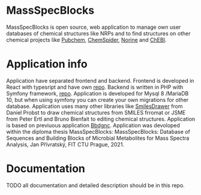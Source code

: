 # MassSpecBlocks
MassSpecBlocks is open source, web application to manage own user databases of chemical structures like NRPs and to find structures on other chemical projects like [Pubchem](https://pubchem.ncbi.nlm.nih.gov), [ChemSpider](http://www.chemspider.com), [Norine](https://bioinfo.lifl.fr/norine/) and [ChEBI](https://www.ebi.ac.uk/chebi/downloadsForward.do).

# Application info
Application have separated frontend and backend. Frontend is developed in React with typesript and have own [repo](https://github.com/privrja/thesis-frontend-react). Backend is written in PHP with Symfony framework, [repo](https://github.com/privrja/thesis). Application is developed for Mysql 8 /MariaDB 10, but when using symfony you can create your own migrations for other database. Application uses many other libraries like [SmilesDrawer](https://github.com/privrja/smilesDrawer) from Daniel Probst to draw chemical structures from SMILES frromat or JSME from Peter Ertl and Bruno Bienfait to editing chemical structures. Application is based on previuous application [Bbdgnc](https://github.com/privrja/bbdgnc). Application was devoloped within the diploma thesis MassSpecBlocks: MassSpecBlocks: Database of Sequences and Building Blocks of Microbial Metabolites for Mass Spectra Analysis, Jan Přívratský, FIT CTU Prague, 2021.

# Documentation
TODO all documentation and detailed description should be in this repo.
